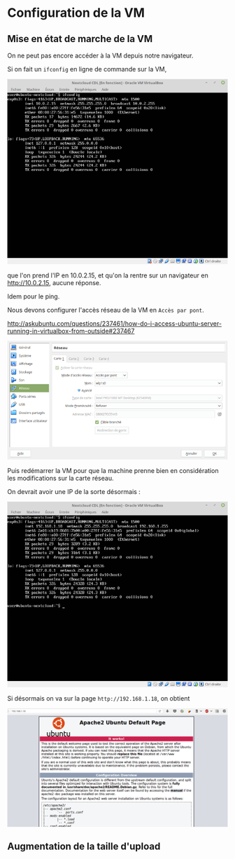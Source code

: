 # Configuration de la VM

## Mise en état de marche de la VM

On ne peut pas encore accéder à la VM depuis notre navigateur.

Si on fait un `ifconfig` en ligne de commande sur la VM, 

![](ifconfig.png)

que l'on prend l'IP en 10.0.2.15, 
et qu'on la rentre sur un navigateur en http://10.0.2.15, aucune réponse.

Idem pour le ping.

Nous devons configurer l'accès réseau de la VM en `Accès par pont`.

<http://askubuntu.com/questions/237461/how-do-i-access-ubuntu-server-running-in-virtualbox-from-outside#237467>

![Network as a bridge](virtual-box-reseau-bridge.png)

Puis redémarrer la VM pour que la machine prenne bien en considération 
les modifications sur la carte réseau.

On devrait avoir une IP de la sorte désormais :

![](ifconfig-2.png)

Si désormais on va sur la page `http://192.168.1.18`, on obtient 

![](apache-default-page.png)



## Augmentation de la taille d'upload

